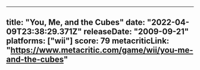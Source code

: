 
---
title: "You, Me, and the Cubes"
date: "2022-04-09T23:38:29.371Z"
releaseDate: "2009-09-21"
platforms: ["wii"]
score: 79
metacriticLink: "https://www.metacritic.com/game/wii/you-me-and-the-cubes"
---
